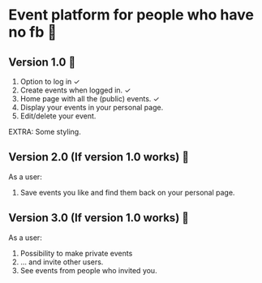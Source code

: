 # Event platform for people who have no fb 💪

## Version 1.0 🌱

1. Option to log in ✓
2. Create events when logged in. ✓
3. Home page with all the (public) events. ✓
4. Display your events in your personal page. 
5. Edit/delete your event.

EXTRA: Some styling.

## Version 2.0 (If version 1.0 works) 🌼
As a user:
1. Save events you like and find them back on your personal page.


## Version 3.0 (If version 1.0 works) 🌳
As a user: 
1. Possibility to make private events
2. ... and invite other users.
3. See events from people who invited you.


